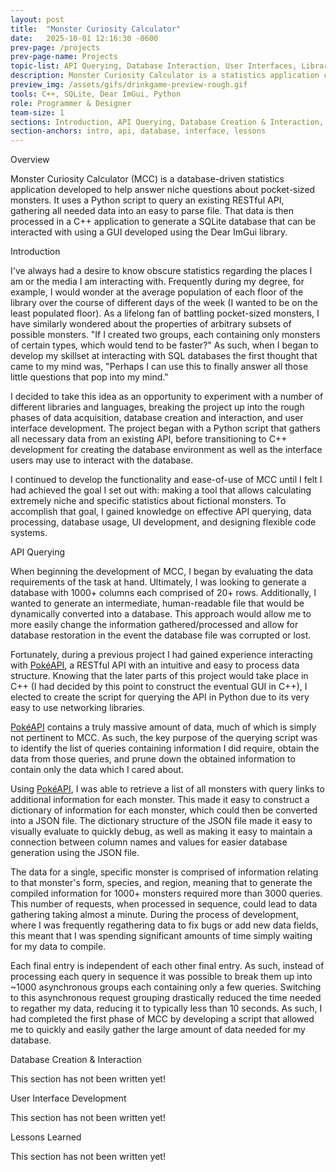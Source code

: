 ```yaml
---
layout: post
title:  "Monster Curiosity Calculator"
date:   2025-10-01 12:16:30 -0600
prev-page: /projects
prev-page-name: Projects
topic-list: API Querying, Database Interaction, User Interfaces, Libraries
description: Monster Curiosity Calculator is a statistics application created in C++. It utilizes the DearImGui library to facilitate user interaction with an SQLite database that is populated with data about pocket-sized monsters!
preview_img: /assets/gifs/drinkgame-preview-rough.gif
tools: C++, SQLite, Dear ImGui, Python 
role: Programmer & Designer
team-size: 1
sections: Introduction, API Querying, Database Creation & Interaction, User Interface Development, Lessons
section-anchors: intro, api, database, interface, lessons
---
```


<div class="overview">
    <span class="overview-title">Overview</span>
    <br>
    <p>
        <span class="book-title">Monster Curiosity Calculator (MCC)</span> is a <span class="accent">database-driven</span> statistics application developed to help answer niche questions about pocket-sized monsters. It uses a <span class="accent">Python</span> script to query an existing <span class="accent">RESTful API</span>, gathering all needed data into an easy to parse file. That data is then processed in a <span class="accent">C++</span> application to generate a <span class="accent">SQLite database</span> that can be interacted with using a GUI developed using the <span class="accent">Dear ImGui</span> library.
    </p>
</div>

<span class="anchor" id="intro"></span>
<div>
<p class="section-title">
Introduction
</p>

<p>
I've always had a desire to know obscure statistics regarding the places I am or the media I am interacting with. Frequently during my degree, for example, I would wonder at the average population of each floor of the library over the course of different days of the week (I wanted to be on the least populated floor). As a lifelong fan of battling pocket-sized monsters, I have similarly wondered about the properties of arbitrary subsets of possible monsters. "If I created two groups, each containing only monsters of certain types, which would tend to be faster?" As such, when I began to develop my skillset at interacting with SQL databases the first thought that came to my mind was, "Perhaps I can use this to finally answer all those little questions that pop into my mind." 
</p>

<p>
I decided to take this idea as an opportunity to experiment with a number of different libraries and languages, breaking the project up into the rough phases of data acquisition, database creation and interaction, and user interface development. The project began with a Python script that gathers all necessary data from an existing API, before transitioning to C++ development for creating the database environment as well as the interface users may use to interact with the database.
</p>

<p>
I continued to develop the functionality and ease-of-use of <span class="book-title">MCC</span> until I felt I had achieved the goal I set out with: making a tool that allows calculating extremely niche and specific statistics about fictional monsters. To accomplish that goal, I gained knowledge on effective API querying, data processing, database usage, UI development, and designing flexible code systems.
</p>

<span class="anchor" id="api"></span>
<div>
<p class="section-title">
API Querying
</p>

<p>
When beginning the development of <span class="book-title">MCC</span>, I began by evaluating the data requirements of the task at hand. Ultimately, I was looking to generate a database with 1000+ columns each comprised of 20+ rows. Additionally, I wanted to generate an intermediate, human-readable file that would be dynamically converted into a database. This approach would allow me to more easily change the information gathered/processed and allow for database restoration in the event the database file was corrupted or lost.
</p>

<p>
Fortunately, during a previous project I had gained experience interacting with <a href="https://pokeapi.co/" target="_blank">PokéAPI</a>, a RESTful API with an intuitive and easy to process data structure. Knowing that the later parts of this project would take place in C++ (I had decided by this point to construct the eventual GUI in C++), I elected to create the script for querying the API in Python due to its very easy to use networking libraries.
</p>     

<p>
<a href="https://pokeapi.co/" target="_blank">PokéAPI</a> contains a truly massive amount of data, much of which is simply not pertinent to <span class="book-title">MCC</span>. As such, the key purpose of the querying script was to identify the list of queries containing information I did require, obtain the data from those queries, and prune down the obtained information to contain only the data which I cared about.
</p>

<p>
Using <a href="https://pokeapi.co/" target="_blank">PokéAPI</a>, I was able to retrieve a list of all monsters with query links to additional information for each monster. This made it easy to construct a dictionary of information for each monster, which could then be converted into a JSON file. The dictionary structure of the JSON file made it easy to visually evaluate to quickly debug, as well as making it easy to maintain a connection between column names and values for easier database generation using the JSON file.
</p>

<p>
The data for a single, specific monster is comprised of information relating to that monster's form, species, and region, meaning that to generate the compiled information for 1000+ monsters required more than 3000 queries. This number of requests, when processed in sequence, could lead to data gathering taking almost a minute. During the process of development, where I was frequently regathering data to fix bugs or add new data fields, this meant that I was spending significant amounts of time simply waiting for my data to compile. 
</p>

<p>
Each final entry is independent of each other final entry. As such, instead of processing each query in sequence it was possible to break them up into ~1000 asynchronous groups each containing only a few queries. Switching to this asynchronous request grouping drastically reduced the time needed to regather my data, reducing it to typically less than 10 seconds. As such, I had completed the first phase of <span class="book-title">MCC</span> by developing a script that allowed me to quickly and easily gather the large amount of data needed for my database.
</p>

<span class="anchor" id="database"></span>
<div>
<p class="section-title">
Database Creation & Interaction
</p>

<p>
This section has not been written yet!
</p>     

<span class="anchor" id="interface"></span>
<div>
<p class="section-title">
User Interface Development
</p>

<p>
This section has not been written yet!
</p>     

<span class="anchor" id="lessons"></span>
<div>
<p class="section-title">
Lessons Learned
</p>

<p>
This section has not been written yet!
</p>    


